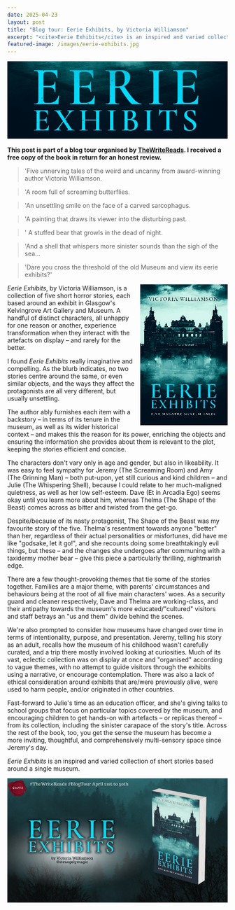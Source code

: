 ```yaml
---
date: 2025-04-23
layout: post
title: "Blog tour: Eerie Exhibits, by Victoria Williamson"
excerpt: "<cite>Eerie Exhibits</cite> is an inspired and varied collection of short stories based around a single museum."
featured-image: /images/eerie-exhibits.jpg
---
```


![Eerie Exhibits](/images/eerie-exhibits.jpg)

**This post is part of a blog tour organised by [TheWriteReads](https://www.thewritereads.com/). I received a free copy of the book in return for an honest review.**

> 'Five unnerving tales of the weird and uncanny from award-winning author Victoria Williamson.

> 'A room full of screaming butterflies.

> 'An unsettling smile on the face of a carved sarcophagus.

> 'A painting that draws its viewer into the disturbing past.

>' A stuffed bear that growls in the dead of night.

> 'And a shell that whispers more sinister sounds than the sigh of the sea...

> 'Dare you cross the threshold of the old Museum and view its eerie exhibits?'

<img src="/images/eerie-exhibits-200.jpg" alt="Eerie Exhibits" style="float: right; margin-bottom: 10px; margin-left: 10px;">

<cite>Eerie Exhibits</cite>, by Victoria Williamson, is a collection of five short horror stories, each based around an exhibit in Glasgow's Kelvingrove Art Gallery and Museum. A handful of distinct characters, all unhappy for one reason or another, experience transformation when they interact with the artefacts on display &ndash; and rarely for the better.

I found <cite>Eerie Exhibits</cite> really imaginative and compelling. As the blurb indicates, no two stories centre around the same, or even similar objects, and the ways they affect the protagonists are all very different, but usually unsettling.

The author ably furnishes each item with a backstory &ndash; in terms of its tenure in the museum, as well as its wider historical context &ndash; and makes this the reason for its power, enriching the objects and ensuring the information she provides about them is relevant to the plot, keeping the stories efficient and concise.

The characters don't vary only in age and gender, but also in likeability. It was easy to feel sympathy for Jeremy (The Screaming Room) and Amy (The Grinning Man) &ndash; both put-upon, yet still curious and kind children &ndash; and Julie (The Whispering Shell), because I could relate to her much-maligned quietness, as well as her low self-esteem. Dave (Et in Arcadia Ego) seems okay until you learn more about him, whereas Thelma (The Shape of the Beast) comes across as bitter and twisted from the get-go.

Despite/because of its nasty protagonist, The Shape of the Beast was my favourite story of the five. Thelma's resentment towards anyone "better" than her, regardless of their actual personalities or misfortunes, did have me like "godsake, let it go!", and she recounts doing some breathtakingly evil things, but these &ndash; and the changes she undergoes after communing with a taxidermy mother bear &ndash; give this piece a particularly thrilling, nightmarish edge.

There are a few thought-provoking themes that tie some of the stories together. Families are a major theme, with parents' circumstances and behaviours being at the root of all five main characters' woes. As a security guard and cleaner respectively, Dave and Thelma are working-class, and their antipathy towards the museum's more educated/"cultured" visitors and staff betrays an "us and them" divide behind the scenes.

We're also prompted to consider how museums have changed over time in terms of intentionality, purpose, and presentation. Jeremy, telling his story as an adult, recalls how the museum of his childhood wasn't carefully curated, and a trip there mostly involved looking at curiosities. Much of its vast, eclectic collection was on display at once and "organised" according to vague themes, with no attempt to guide visitors through the exhibits using a narrative, or encourage contemplation. There was also a lack of ethical consideration around exhibits that are/were previously alive, were used to harm people, and/or originated in other countries.

Fast-forward to Julie's time as an education officer, and she's giving talks to school groups that focus on particular topics covered by the museum, and encouraging children to get hands-on with artefacts &ndash; or replicas thereof &ndash; from its collection, including the sinister carapace of the story's title. Across the rest of the book, too, you get the sense the museum has become a more inviting, thoughtful, and comprehensively multi-sensory space since Jeremy's day.

<cite>Eerie Exhibits</cite> is an inspired and varied collection of short stories based around a single museum.

![Eerie Exhibits blog tour banner](/images/eerie-exhibits-banner.jpg)